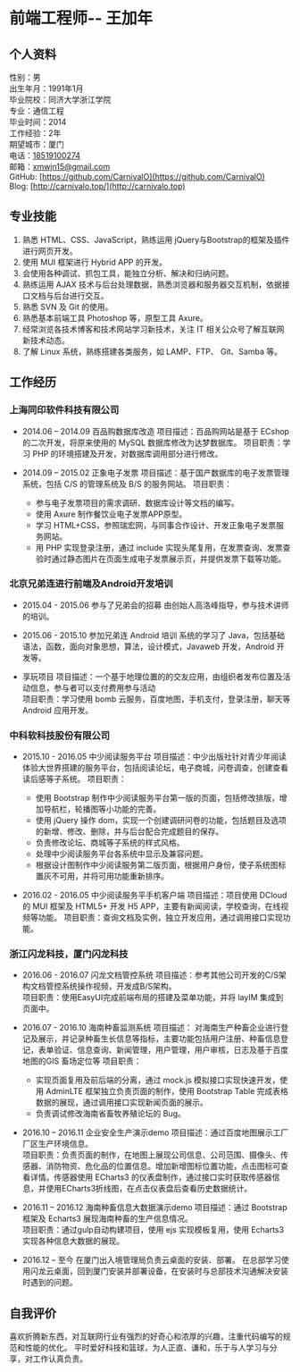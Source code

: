# 前端工程师-- 王加年

## 个人资料

性别：男  
出生年月：1991年1月  
毕业院校：同济大学浙江学院  
专业：通信工程  
毕业时间：2014  
工作经验：2年  
期望城市：厦门  
电话：<a href="tel:18519100274">18519100274</a>  
邮箱：xmwjn15@gmail.com  
GitHub: [https://github.com/CarnivalO](https://github.com/CarnivalO)  
Blog: [http://carnivalo.top/](http://carnivalo.top)  

## 专业技能

1. 熟悉 HTML、CSS、JavaScript，熟练运用 jQuery与Bootstrap的框架及插件进行网页开发。  
2. 使用 MUI 框架进行 Hybrid APP 的开发。  
3. 会使用各种调试、抓包工具，能独立分析、解决和归纳问题。  
4. 熟练运用 AJAX 技术与后台处理数据，熟悉浏览器和服务器交互机制，依据接口文档与后台进行交互。  
5. 熟悉 SVN 及 Git 的使用。  
6. 熟悉基本前端工具 Photoshop 等，原型工具 Axure。  
7. 经常浏览各技术博客和技术网站学习新技术，关注 IT 相关公众号了解互联网新技术动态。  
8. 了解 Linux 系统，熟练搭建各类服务，如 LAMP、FTP、 Git、Samba 等。  

## 工作经历

### 上海同印软件科技有限公司

* 2014.06 – 2014.09	百品购数据库改造
项目描述：百品购网站是基于 ECshop 的二次开发，将原来使用的 MySQL 数据库修改为达梦数据库。
项目职责：学习 PHP 的环境搭建及开发，对数据库调用部分进行修改。

* 2014.09 – 2015.02	正象电子发票
项目描述：基于国产数据库的电子发票管理系统，包括 C/S 的管理系统及 B/S 的服务网站。
项目职责： 
    * 参与电子发票项目的需求调研、数据库设计等文档的编写。
    * 使用 Axure 制作餐饮业电子发票APP原型。  
    * 学习 HTML+CSS，参照瑞宏网，与同事合作设计、开发正象电子发票服务网站。  
    * 用 PHP 实现登录注册，通过 include 实现头尾复用，在发票查询、发票查验时通过静态图片在页面生成电子发票展示页，并提供发票下载等功能。

### 北京兄弟连进行前端及Android开发培训

* 2015.04 - 2015.06	参与了兄弟会的招募
由创始人高洛峰指导，参与技术讲师的培训。

* 2015.06 - 2015.10 参加兄弟连 Android 培训
系统的学习了 Java，包括基础语法，函数，面向对象思想，算法，设计模式，Javaweb 开发，Android 开发等。

* 享玩项目
项目描述：一个基于地理位置的的交友应用，由组织者发布位置及活动信息，参与者可以支付费用参与活动  
项目职责：学习使用 bomb 云服务，百度地图，手机支付，登录注册，聊天等 Android 应用开发。

### 中科软科技股份有限公司 

* 2015.10 - 2016.05	中少阅读服务平台
项目描述：中少出版社针对青少年阅读体验大世界搭建的服务平台，包括阅读论坛，电子商城，问卷调查，创建查看读后感等子系统。
项目职责：
    * 使用 Bootstrap 制作中少阅读服务平台第一版的页面，包括修改排版，增加导航栏，轮播图等小功能的完善。
    * 使用 jQuery 操作 dom，实现一个创建调研问卷的功能，包括题目及选项的新增、修改、删除，并与后台配合完成题目的保存。
    * 负责修改论坛、商城等子系统的样式风格。
    * 处理中少阅读服务平台各系统中显示及兼容问题。
    * 根据设计图制作中少阅读服务第二版页面，根据用户身份，使子系统图标置灰不可用，并将可用功能重新排序。
 
* 2016.02 - 2016.05	中少阅读服务平手机客户端
项目描述：项目使用 DCloud 的 MUI 框架及 HTML5+ 开发 H5 APP，主要有新闻阅读，学校查询，在线视频等功能。
项目职责：查询文档及实例，独立开发应用，通过调用接口实现功能。

### 浙江闪龙科技，厦门闪龙科技

* 2016.06 - 2016.07	闪龙文档管控系统
项目描述：参考其他公司开发的C/S架构文档管控系统操作视频，开发成B/S架构。  
项目职责：使用EasyUI完成前端布局的搭建及菜单功能，并将 layIM 集成到页面中。  

* 2016.07 - 2016.10	海南种畜监测系统
项目描述： 对海南生产种畜企业进行登记及展示，并记录种畜生长信息等指标，主要功能包括用户注册、种畜信息登记，表单验证、信息查询、新闻管理，用户管理，用户审核，日志及基于百度地图的GIS 畜场定位等
项目职责：  
    * 实现页面复用及前后端的分离，通过 mock.js 模拟接口实现快速开发，使用 AdminLTE 框架独立负责页面的制作，使用 Bootstrap Table 完成表格数据的展现，通过调用接口实现新闻页面的展示。
    * 负责调试修改海南省畜牧养殖论坛的 Bug。

* 2016.10 – 2016.11	企业安全生产演示demo
项目描述：通过百度地图展示工厂厂区生产环境信息。  
项目职责：负责页面的制作，在地图上展现公司信息、公司范围、摄像头、传感器、消防物资、危化品的位置信息。增加新增图标位置功能，点击图标可查看详情。传感器使用 ECharts3 的仪表盘制作，通过接口实时获取传感器信息，并使用ECharts3折线图，在点击仪表盘后查看历史数据统计。

* 2016.11 – 2016.12	海南种畜信息大数据演示demo
项目描述：通过 Bootstrap 框架及 Echarts3 展现海南种畜的生产信息情况。  
项目职责：通过gulp自动构建项目，使用 ejs 实现模板复用，使用 Echarts3 实现各种信息大数据的展现。

* 2016.12 – 至今   在厦门出入境管理局负责云桌面的安装、部署。
在总部学习使用闪龙云桌面，回到厦门安装并部署设备，在安装时与总部技术沟通解决安装时遇到的问题。

## 自我评价	   
   					
喜欢折腾新东西，对互联网行业有强烈的好奇心和浓厚的兴趣，注重代码编写的规范和性能的优化。
平时爱好科技和篮球，为人正直、谦和，乐于与人学习与分享，对工作认真负责。

